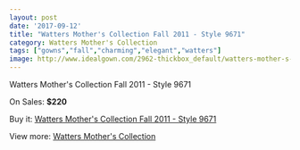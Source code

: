 ```yaml
---
layout: post
date: '2017-09-12'
title: "Watters Mother's Collection Fall 2011 - Style 9671"
category: Watters Mother's Collection
tags: ["gowns","fall","charming","elegant","watters"]
image: http://www.idealgown.com/2962-thickbox_default/watters-mother-s-collection-fall-2011-style-9671.jpg
---
```

Watters Mother's Collection Fall 2011 - Style 9671

On Sales: **$220**
<a href="https://www.idealgown.com/en/watters-mothers-collection/1421-watters-mother-s-collection-fall-2011-style-9671.html"><amp-img layout="responsive" width="600" height="600" src="//www.idealgown.com/2962-thickbox_default/watters-mother-s-collection-fall-2011-style-9671.jpg" alt="Watters Mother's Collection Fall 2011 - Style 9671 0" /></a>

Buy it: [Watters Mother's Collection Fall 2011 - Style 9671](https://www.idealgown.com/en/watters-mothers-collection/1421-watters-mother-s-collection-fall-2011-style-9671.html "Watters Mother's Collection Fall 2011 - Style 9671")

View more: [Watters Mother's Collection](https://www.idealgown.com/en/19-watters-mothers-collection "Watters Mother's Collection")